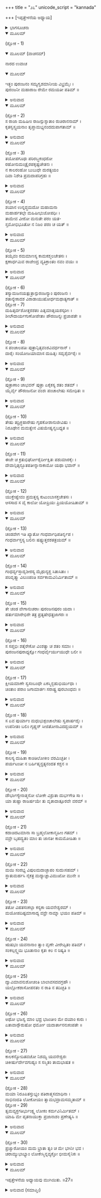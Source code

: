 +++
title = "೨೭"
unicode_script = "kannada"

+++
[ಇಪ್ಪತ್ತೇಳನೆಯ ಅಧ್ಯಾಯ]



<details><summary>ಭಾಗಸೂಚನಾ</summary>

ಪುರಂಜನನ ಪುರಿಯಮೇಲೆ ಚಂಡವೇಗನ ಧಾಳಿ, ಕಾಲಕನ್ಯೆಯ ಚರಿತ್ರೆ
</details>

<details open><summary>ಮೂಲಮ್</summary>

(ಶ್ಲೋಕ - 1)
</details>

<details open><summary>ಮೂಲಮ್ (ವಾಚನಮ್)</summary>

ನಾರದ ಉವಾಚ
</details>

<details open><summary>ಮೂಲಮ್</summary>

ಇತ್ಥಂ ಪುರಂಜನಂ ಸಮ್ಯಗ್ವಶಮಾನೀಯ ವಿಭ್ರಮೈಃ ।  
ಪುರಂಜನೀ ಮಹಾರಾಜ ರೇಮೇ ರಮಯತೀ ಪತಿಮ್ ॥
</details>

<details><summary>ಅನುವಾದ</summary>

ಶ್ರೀನಾರದರು ಹೇಳುತ್ತಾರೆ — ಎಲೈ ರಾಜೇಂದ್ರನೇ! ಹೀಗೆ ಪುರಂಜನನ ಮಡದಿಯು ತನ್ನ ಪತಿಯನ್ನು ಬಗೆ-ಬಗೆಯ ವಿಲಾಸಗಳಿಂದ ಸಂಪೂರ್ಣವಾಗಿ ವಶಪಡಿಸಿಕೊಂಡು ಆತನನ್ನು ಆನಂದಗೊಳಿಸುತ್ತಾ ವಿಹರಿಸ ತೊಡಗಿದಳು. ॥1॥
</details>

<details open><summary>ಮೂಲಮ್</summary>

(ಶ್ಲೋಕ - 2)  
ಸ ರಾಜಾ ಮಹಿಷೀಂ ರಾಜನ್ಸುಸ್ನಾತಾಂ ರುಚಿರಾನನಾಮ್ ।  
ಕೃತಸ್ವಸ್ತ್ಯಯನಾಂ ತೃಪ್ತಾಮಭ್ಯನಂದದುಪಾಗತಾಮ್  ॥
</details>

<details><summary>ಅನುವಾದ</summary>

ಅವಳು ಸ್ನಾನ ಮಾಡಿ ಚೆನ್ನಾಗಿ ಸಿಂಗರಿಸಿಕೊಂಡು, ಭೋಜನಾದಿಗಳಿಂದ ತೃಪ್ತಳಾಗಿ ರಾಜನ ಬಳಿಗೆ ಬಂದಳು. ರಾಜನು ಆ ಮನೋಹರ ಮುಖವುಳ್ಳ ರಾಣಿಯನ್ನು ಆದರದಿಂದ ಅಭಿನಂದಿಸಿದನು. ॥2॥
</details>

<details open><summary>ಮೂಲಮ್</summary>

(ಶ್ಲೋಕ - 3)  
ತಯೋಪಗೂಢಃ ಪರಿರಬ್ಧಕಂಧರೋ  
ರಹೋನುಮಂತ್ರೈರಪಕೃಷ್ಟಚೇತನಃ ।  
ನ ಕಾಲರಂಹೋ ಬುಬುಧೇ ದುರತ್ಯಯಂ  
ದಿವಾ ನಿಶೇತಿ ಪ್ರಮದಾಪರಿಗ್ರಹಃ ॥
</details>

<details><summary>ಅನುವಾದ</summary>

ಪುರಂಜನಿಯು ರಾಜನನ್ನು ಆಲಿಂಗಿಸಿಕೊಳ್ಳಲು ಆವನೂ ಆಕೆಯನ್ನು ಅಪ್ಪಿಕೊಂಡನು. ಮತ್ತೆ ಏಕಾಂತದಲ್ಲಿ ಮನಸ್ಸಿಗೆ ಅಕೂಲವಾದ ರಹಸ್ಯವಾದ ಮಾತುಗಳನ್ನಾಡುತ್ತಾ ಆಕೆಯಲ್ಲಿ ಮಿತಿಮೀರಿ ಮೋಹಗೊಂಡನು. ಆ ಕಾಮಿನಿಯಲ್ಲಿ ಚಿತ್ತವು ನೆಟ್ಟುಹೋಗಿ ಹಗಲು-ರಾತ್ರಿ ಎಂಬ ವ್ಯತ್ಯಾಸದಿಂದ ನಿರಂತರ ಕಳೆದುಹೋಗುತ್ತಿರುವ ದುಸ್ತರವಾದ ಕಾಲಗತಿಯು ಅವನ ಗಮನಕ್ಕೆ ಬಾರದಷ್ಟು ಮೋಹ ವುಂಟಾಯಿತು. ॥3॥
</details>

<details open><summary>ಮೂಲಮ್</summary>

(ಶ್ಲೋಕ - 4)  
ಶಯಾನ ಉನ್ನದ್ಧಮದೋ ಮಹಾಮನಾ  
ಮಹಾರ್ಹತಲ್ಪೇ ಮಹಿಷೀಭುಜೋಪಧಿಃ ।  
ತಾಮೇವ ವೀರೋ ಮನುತೇ ಪರಂ ಯತ-  
ಸ್ತಮೋಭಿಭೂತೋ ನ ನಿಜಂ ಪರಂ ಚ ಯತ್ ॥
</details>

<details><summary>ಅನುವಾದ</summary>

ಮತ್ತೇರಿದ ಮನಸ್ವಿಯಾದ ಪುರಂಜನನು ತನ್ನ ಪ್ರಿಯೆಯ ಭುಜದ ಮೇಲೆ ತಲೆಯನ್ನಿಟ್ಟುಕೊಂಡು ಅಮೂಲ್ಯವಾದ ಹಂಸತೂಲಿಕಾತಲ್ಪದಲ್ಲಿ ಬಿದ್ದಿರುತ್ತಿದ್ದನು. ಅವನಿಗಾದರೋ ಆ ರಮಣಿಯೇ ಜೀವನದ ಪರಮಫಲವೆಂದು ತೋರುತ್ತಿತ್ತು. ಅಜ್ಞಾನದಿಂದ ಆವೃತನಾಗಿದ್ದ ಕಾರಣ ಅವನಿಗೆ ಆತ್ಮಾ ಅಥವಾ ಪರಮಾತ್ಮನ ಯಾವ ಜ್ಞಾನವೂ ಉಳಿಯಲಿಲ್ಲ. ॥4॥
</details>

<details open><summary>ಮೂಲಮ್</summary>

(ಶ್ಲೋಕ - 5)  
ತಯೈವಂ ರಮಮಾಣಸ್ಯ ಕಾಮಕಶ್ಮಲಚೇತಸಃ ।  
ಕ್ಷಣಾರ್ಧಮಿವ ರಾಜೇಂದ್ರ ವ್ಯತಿಕ್ರಾಂತಂ ನವಂ ವಯಃ ॥
</details>

<details><summary>ಅನುವಾದ</summary>

ಎಲೈ ರಾಜನೇ! ಹೀಗೆ ಕಾಮಾತುರವಾದ ಚಿತ್ತದಿಂದ ಆಕೆಯೊಡನೆ ವಿಹರಿಸುತ್ತಾ ಇದ್ದ ಪುರಂಜನನ ಯೌವನವು ಅರ್ಧ ಕ್ಷಣದಂತೆ ಕಳೆದುಹೋಯಿತು. ॥5॥
</details>

<details open><summary>ಮೂಲಮ್</summary>

(ಶ್ಲೋಕ - 6)  
ತಸ್ಯಾಮಜನಯತ್ಪುತ್ರಾನ್ಪುರಂಜನ್ಯಾಂ ಪುರಂಜನಃ ।  
ಶತಾನ್ಯೇಕಾದಶ ವಿರಾಡಾಯುಷೋರ್ಧಮಥಾತ್ಯಗಾತ್ ॥  
(ಶ್ಲೋಕ - 7)  
ದುಹಿತೃರ್ದಶೋತ್ತರಶತಂ  ಪಿತೃಮಾತೃಯಶಸ್ಕರೀಃ ।  
ಶೀಲೌದಾರ್ಯಗುಣೋಪೇತಾಃ ಪೌರಂಜನ್ಯಃ ಪ್ರಜಾಪತೇ ॥
</details>

<details><summary>ಅನುವಾದ</summary>

ಪ್ರಜಾಪತಿಯೇ! ಆ ಪುರಂಜನಿಯಲ್ಲಿ ರಾಜನಿಗೆ ಸಾವಿರದ ನೂರು ಮಂದಿ ಪುತ್ರರೂ, ಒಂದುನೂರಹತ್ತು ಪುತ್ರಿಯರೂ ಜನಿಸಿದರು. ಅವರೆಲ್ಲರೂ ತಂದೆ-ತಾಯಿಗಳ ಕೀರ್ತಿಯನ್ನು ವೃದ್ಧಿಪಡಿಸುವ ಹಾಗೂ ಸೌಶೀಲ್ಯ-ಔದಾರ್ಯಗಳೇ ಮುಂತಾದ ಉತ್ತಮಗುಣಗಳಿಂದ ಸಂಪನ್ನರಾಗಿದ್ದರು. ಅವರು ಪೌರಂಜನಿಯರೆಂದೇ ವಿಖ್ಯಾತರಾದರು. ಇಷ್ಟರಲ್ಲಿ ಆ ಸಾಮ್ರಾಟನ ದೀರ್ಘವಾದ ಆಯುಸ್ಸಿನ ಅರ್ಧಭಾಗ ಕಳೆದುಹೋಗಿತ್ತು. ॥6-7॥
</details>

<details open><summary>ಮೂಲಮ್</summary>

(ಶ್ಲೋಕ - 8)  
ಸ  ಪಂಚಾಲಪತಿಃ  ಪುತ್ರಾನ್ಪಿತೃವಂಶವಿವರ್ಧನಾನ್ ।  
ದಾರೈಃ ಸಂಯೋಜಯಾಮಾಸ ದುಹಿತೃಃ ಸದೃಶೈರ್ವರೈಃ ॥
</details>

<details><summary>ಅನುವಾದ</summary>

ಮತ್ತೆ ಪಾಂಚಾಲನರೇಶ ಪುರಂಜನನು ಪಿತೃವಂಶವನ್ನು ವೃದ್ಧಿಪಡಿಸುವ ಪುತ್ರರ ಯೋಗ್ಯವಧುಗಳೊಂದಿಗೂ ಮತ್ತು ಕನ್ಯೆಯರನ್ನು ಅವರಿಗೆ ತಕ್ಕವರಾದವರೊಂದಿಗೂ ವಿವಾಹ ಮಾಡಿದನು. ॥8॥
</details>

<details open><summary>ಮೂಲಮ್</summary>

(ಶ್ಲೋಕ - 9)  
ಪುತ್ರಾಣಾಂ ಚಾಭವನ್ ಪುತ್ರಾ ಏಕೈಕಸ್ಯ ಶತಂ ಶತಮ್ ।  
ಯೈರ್ವೈ ಪೌರಂಜನೋ ವಂಶಃ ಪಂಚಾಲೇಷು ಸಮೇಧಿತಃ ॥
</details>

<details><summary>ಅನುವಾದ</summary>

ಅವನ ಪುತ್ರರಲ್ಲಿ ಒಬ್ಬೊಬ್ಬರಿಗೆ ನೂರು-ನೂರು ಪುತ್ರರು ಹುಟ್ಟಿದರು. ಅವರಿಂದ ವಂಶವು ವೃದ್ಧಿಯನ್ನು ಹೊಂದಿ ಇಡೀ ಪಾಂಚಾಲದೇಶದಲ್ಲಿ ಪುರಂಜನನವಂಶ ಹರಡಿ ಹೋಯಿತು. ॥9॥
</details>

<details open><summary>ಮೂಲಮ್</summary>

(ಶ್ಲೋಕ - 10)  
ತೇಷು ತದ್ರಿಕ್ಥಹಾರೇಷು ಗೃಹಕೋಶಾನುಜೀವಿಷು ।  
ನಿರೂಢೇನ ಮಮತ್ವೇನ ವಿಷಯೇಷ್ವನ್ವಬಧ್ಯತ ॥
</details>

<details><summary>ಅನುವಾದ</summary>

ಈ ಮಕ್ಕಳು, ಮೊಮ್ಮಕ್ಕಳು, ಮನೆ, ಕೋಶ, ಸೇವಕರು, ಮಂತ್ರಿಗಳು ಮುಂತಾದವುಗಳಲ್ಲಿ ದೃಢವಾದ ಮಮತೆ ಉಂಟಾದ್ದರಿಂದ ಅವನು ಈ ವಿಷಯಗಳಲ್ಲೇ ಬಂಧಿತನಾದನು. ॥10॥
</details>

<details open><summary>ಮೂಲಮ್</summary>

(ಶ್ಲೋಕ - 11)  
ಈಜೇ ಚ ಕ್ರತುಭಿರ್ಘೋರೈರ್ದೀಕ್ಷಿತಃ ಪಶುಮಾರಕೈಃ ।  
ದೇವಾನ್ಪಿತೃನ್ಭೂತಪತೀನ್ನಾನಾಕಾಮೋ ಯಥಾ ಭವಾನ್ ॥
</details>

<details><summary>ಅನುವಾದ</summary>

ಮತ್ತೆ ನಿನ್ನಂತೆಯೇ ಅವನೂ ಕೂಡ ಅನೇಕ ಪ್ರಕಾರದ ಭೋಗಗಳ ಕಾಮನೆಯಿಂದ ಯಜ್ಞದೀಕ್ಷೆಯನ್ನು ಕೈಗೊಂಡು ಹಲವಾರು ಬಗೆಯ ಪಶುಹಿಂಸಾ ಮಯವಾದ ಘೋರ ಯಜ್ಞಗಳಿಂದ ದೇವತೆಗಳನ್ನು, ಪಿತೃಗಳನ್ನು, ಭೂತಪತಿಗಳನ್ನು ಆರಾಧಿಸಿದನು. ॥11॥
</details>

<details open><summary>ಮೂಲಮ್</summary>

(ಶ್ಲೋಕ - 12)  
ಯುಕ್ತೇಷ್ವೇವಂ  ಪ್ರಮತ್ತಸ್ಯ  ಕುಟುಂಬಾಸಕ್ತಚೇತಸಃ ।  
ಆಸಸಾದ ಸ ವೈ ಕಾಲೋ ಯೋಪ್ರಿಯಃ ಪ್ರಿಯಯೋಷಿತಾಮ್ ॥
</details>

<details><summary>ಅನುವಾದ</summary>

ಹೀಗೆ ಅವನು ತನ್ನ ಆಯುಷ್ಯವಿಡೀ ಆತ್ಮಕಲ್ಯಾಣವನ್ನುಂಟುಮಾಡುವ ಕರ್ಮಗಳ ಕಡೆಗೆ ಗಮನಕೊಡದೆ ಕುಟುಂಬಪಾಲನೆಯಲ್ಲೇ ಆಸಕ್ತನಾದನು. ಕೊನೆಗೆ ಸ್ತ್ರೀಲಂಪಟರಿಗೆ ಅತ್ಯಂತ ಅಪ್ರಿಯವಾದ ವೃದ್ಧಾಪ್ಯವು ಬಂದೊದಗಿತು. ॥12॥
</details>

<details open><summary>ಮೂಲಮ್</summary>

(ಶ್ಲೋಕ - 13)  
ಚಂಡವೇಗ ಇತಿ ಖ್ಯಾತೋ ಗಂಧರ್ವಾಧಿಪತಿರ್ನೃಪ ।  
ಗಂಧರ್ವಾಸ್ತಸ್ಯ ಬಲಿನಃ ಷಷ್ಟ್ಯುತ್ತರಶತತ್ರಯಮ್ ॥
</details>

<details><summary>ಅನುವಾದ</summary>

ರಾಜನೇ! ಚಂಡವೇಗನೆಂಬ ಒಬ್ಬ ಗಂಧರ್ವ ರಾಜನಿದ್ದನು. ಮುನ್ನೂರ ಅರವತ್ತು ಮಂದಿ ಮಹಾಶೂರರಾದ ಗಂಧರ್ವರು ಅವನ ಅಧೀನದಲ್ಲಿದ್ದರು. ॥13॥
</details>

<details open><summary>ಮೂಲಮ್</summary>

(ಶ್ಲೋಕ - 14)  
ಗಂಧರ್ವ್ಯಸ್ತಾದೃಶೀರಸ್ಯ ಮೈಥುನ್ಯಶ್ಚ ಸಿತಾಸಿತಾಃ ।  
ಪರಿವೃತ್ತ್ಯಾ ವಿಲುಂಪಂತಿ ಸರ್ವಕಾಮವಿನಿರ್ಮಿತಾಮ್ ॥
</details>

<details><summary>ಅನುವಾದ</summary>

ಕಪ್ಪು ಮತ್ತು ಬಿಳುಪು ಬಣ್ಣಗಳಿಂದ ಕೂಡಿದ ಅಷ್ಟೆ ಸಂಖ್ಯೆಯ ಗಂಧರ್ವ ಸ್ತ್ರೀಯರು ಅವರೊಡನೆ ಮಡದಿಯರಂತೆ ಇದ್ದರು. ಅವರು ಒಬ್ಬರಾದ ಬಳಿಕ ಮತ್ತೊಬ್ಬರಂತೆ ಸುತ್ತಾಡುತ್ತಾ ಭೋಗ-ವಿಲಾಸ ಗಳಿಂದ ತುಂಬಿ ತುಳುಕುವ ನಗರಗಳನ್ನು ಸೂರೆಮಾಡುತ್ತಿದ್ದರು. ॥14॥
</details>

<details open><summary>ಮೂಲಮ್</summary>

(ಶ್ಲೋಕ - 15)  
ತೇ ಚಂಡ ವೇಗಾನುಚರಾಃ ಪುರಂಜನಪುರಂ ಯದಾ ।  
ಹರ್ತುಮಾರೇಭಿರೇ ತತ್ರ ಪ್ರತ್ಯಷೇಧತ್ಪ್ರಜಾಗರಃ ॥
</details>

<details><summary>ಅನುವಾದ</summary>

ಗಂಧರ್ವರಾಜ ಚಂಡವೇಗನ ಆ ಅನುಚರರು ಪುರಂಜನನ ನಗರವನ್ನು ಲೂಟಿಮಾಡಲು ಪ್ರಾರಂಭಿಸಿದಾಗ ಅವರನ್ನು ಐದು ಹೆಡೆಯುಳ್ಳ ಪ್ರಜಾಗರ ಸರ್ಪವು ತಡೆಯಿತು. ॥15॥
</details>

<details open><summary>ಮೂಲಮ್</summary>

(ಶ್ಲೋಕ - 16)  
ಸ ಸಪ್ತಭಿಃ ಶತೈರೇಕೋ ವಿಂಶತ್ಯಾ ಚ ಶತಂ ಸಮಾಃ ।  
ಪುರಂಜನಪುರಾಧ್ಯಕ್ಷೋ ಗಂಧರ್ವೈರ್ಯುಯುಧೇ ಬಲೀ ॥
</details>

<details><summary>ಅನುವಾದ</summary>

ಈ ಪುರಂಜನಪುರಿಯನ್ನು ಕಾವಲು ಕಾಯುತ್ತಿದ್ದ ಮಹಾ ಬಲಶಾಲಿಯಾದ ಸರ್ಪವು ನೂರು ವರ್ಷಗಳ ಕಾಲ ಒಬ್ಬಂಟಿಗನಾಗಿ ಆ ಏಳೂನೂರಇಪ್ಪತ್ತು ಗಂಧವ-ಗಂಧರ್ವಿಯರೊಡನೆ ಯುದ್ಧ ಮಾಡುತ್ತಲೇ ಇತ್ತು. ॥16॥
</details>

<details open><summary>ಮೂಲಮ್</summary>

(ಶ್ಲೋಕ - 17)  
ಕ್ಷೀಯಮಾಣೇ ಸ್ವಸಂಬಂಧೇ ಏಕಸ್ಮಿನ್ಬಹುಭಿರ್ಯುಧಾ ।  
ಚಿಂತಾಂ ಪರಾಂ ಜಗಾಮಾರ್ತಃ ಸರಾಷ್ಟ್ರ ಪುರಬಾಂಧವಃ ॥
</details>

<details><summary>ಅನುವಾದ</summary>

ಅನೇಕ ವೀರರೊಂದಿಗೆ ಒಬ್ಬನೇ ಯುದ್ಧಮಾಡಿದ್ದರಿಂದ ತನ್ನ ಏಕಮಾತ್ರ ಬಂಧುವಾಗಿದ್ದ ಪ್ರಜಾಗರನು ಬಲಹೀನ ನಾದುದನ್ನು ನೋಡಿ ಪುರಂಜನರಾಜನಿಗೆ ತನ್ನ ರಾಷ್ಟ್ರ ಮತ್ತು ನಗರದಲ್ಲಿ ವಾಸಿಸುವ ಇತರ ಬಂಧುಗಳೊಡನೆ ಬಹಳ ಚಿಂತೆ ಇಟ್ಟುಕೊಂಡಿತು. ॥17॥
</details>

<details open><summary>ಮೂಲಮ್</summary>

(ಶ್ಲೋಕ - 18)  
ಸ ಏವ ಪುರ್ಯಾಂ ಮಧುಭುಕ್ಪಂಚಾಲೇಷು ಸ್ವಪಾರ್ಷದೈಃ ।  
ಉಪನೀತಂ ಬಲಿಂ ಗೃಹ್ಣನ್ ಸೀಜಿತೋನಾವಿದದ್ಭಯಮ್ ॥
</details>

<details><summary>ಅನುವಾದ</summary>

ಅವನು ಇಷ್ಟು ದಿನಗಳವರೆಗೆ ಪಾಂಚಾಲದೇಶದ ಆ ನಗರದಲ್ಲಿ ತನ್ನ ದೂತರು ತಂದು ಕೊಡುತ್ತಿದ್ದ ಕಂದಾಯವನ್ನು ಪಡೆದು ವಿಷಯ ಭೋಗಗಳಲ್ಲಿ ಮುಳುಗಿದ್ದನು. ಸ್ತ್ರೀಯಳಿಗೆ ವಶೀಭೂತನಾದ್ದರಿಂದ ಮುಂದೆ ಅವಶ್ಯವಾಗಿ ಬಂದೊದಗುವ ಇಂತಹ ಭಯದ ಸುಳಿವೇ ಅವನಿಗೆ ಹತ್ತಲಿಲ್ಲ. ॥18॥
</details>

<details open><summary>ಮೂಲಮ್</summary>

(ಶ್ಲೋಕ - 19)  
ಕಾಲಸ್ಯ ದುಹಿತಾ ಕಾಚಿತಿಲೋಕೀಂ ವರಮಿಚ್ಛತೀ ।  
ಪರ್ಯಟಂತೀ ನ ಬರ್ಹಿಷ್ಮನ್ಪ್ರತ್ಯನಂದತ ಕಶ್ಚನ ॥
</details>

<details><summary>ಅನುವಾದ</summary>

ಬರ್ಹಿಷ್ಮಂತನೇ! ಅದೇ ದಿನಗಳಲ್ಲಿ ಕಾಲಪುರುಷನ ಕನ್ಯೆ ಯೊಬ್ಬಳು ತನಗಾಗಿ ವರನನ್ನು ಹುಡುಕುತ್ತಾ ಮೂರು ಲೋಕಗಳಲ್ಲಿಯೂ ಅಲೆಯುತ್ತಿದ್ದಳು. ಆದರೆ ಆಕೆಯನ್ನು ಯಾರೂ ಸ್ವೀಕರಿಸಲಿಲ್ಲ. ॥19॥
</details>

<details open><summary>ಮೂಲಮ್</summary>

(ಶ್ಲೋಕ - 20)  
ದೌರ್ಭಾಗ್ಯೇನಾತ್ಮನೋ ಲೋಕೇ ವಿಶ್ರುತಾ ದುರ್ಭಗೇತಿ ಸಾ ।  
ಯಾ ತುಷ್ಟಾ ರಾಜರ್ಷಯೇ ತು ವೃತಾದಾತ್ಪೂರವೇ ವರಮ್ ॥
</details>

<details><summary>ಅನುವಾದ</summary>

ಆ ಜರಾ(ಮುಪ್ಪು)ಎಂಬ ಕಾಲಕನ್ಯೆಯು ಅತ್ಯಂತ ಭಾಗ್ಯಹೀನಳಾದ್ದರಿಂದ ಆಕೆಯನ್ನು ಜನರು ದುರ್ಭಗಾ ಎಂದೇ ಕರೆಯುತ್ತಿದ್ದರು. ಒಮ್ಮೆ ರಾಜರ್ಷಿ ಪುರುವು ತಂದೆಗೆ ತನ್ನ ಯೌವನವನ್ನು ಕೊಡು ವುದಕ್ಕಾಗಿ ತನ್ನಿಚ್ಛೆಯಂತೆ ಅವಳನ್ನು ವರಿಸಿದ್ದನು. ಇದರಿಂದ ಪ್ರಸನ್ನಳಾಗಿ ಅವಳು ರಾಜನಿಗೆ ರಾಜ್ಯ ಪ್ರಾಪ್ತಿಯ ವರವನ್ನು ಕೊಟ್ಟಿದ್ದಳು. ॥20॥
</details>

<details open><summary>ಮೂಲಮ್</summary>

(ಶ್ಲೋಕ - 21)  
ಕದಾಚಿದಟಮಾನಾ ಸಾ ಬ್ರಹ್ಮಲೋಕಾನ್ಮಹೀಂ ಗತಮ್ ।  
ವವ್ರೇ ಬೃಹದ್ವ್ರತಂ ಮಾಂ ತು ಜಾನತೀ ಕಾಮಮೋಹಿತಾ ॥
</details>

<details><summary>ಅನುವಾದ</summary>

ಒಮ್ಮೆ ನಾನು ಬ್ರಹ್ಮ ಲೋಕದಿಂದ ಭೂಮಿಗೆ ಬರುತ್ತಿದ್ದಾಗ ಆ ಕನ್ಯೆಯು ಅಲ್ಲಲ್ಲಿ ಸುತ್ತಾಡುತ್ತಾ ನನ್ನನ್ನೂ ಸಂಧಿಸಿದ್ದಳು. ನಾನು ನೈಷ್ಠಿಕಬ್ರಹ್ಮಚಾರಿ ಎಂದು ತಿಳಿದಿದ್ದರೂ ಆಕೆಯು ಕಾಮಮೋಹಿತಳಾಗಿ ನನ್ನನ್ನು ವರಿಸಲು ಬಯಸಿದಳು. ॥21॥
</details>

<details open><summary>ಮೂಲಮ್</summary>

(ಶ್ಲೋಕ - 22)  
ಮಯಿ ಸಂರಭ್ಯ ವಿಪುಲಮದಾಚ್ಛಾಪಂ ಸುದುಃಸಹಮ್ ।  
ಸ್ಥಾತುಮರ್ಹಸಿ ನೈಕತ್ರ ಮದ್ಯಾಚ್ಞಾವಿಮುಖೋ ಮುನೇ ॥
</details>

<details><summary>ಅನುವಾದ</summary>

ನಾನು ಅವಳ ಬಯಕೆಯನ್ನು ತಿರಸ್ಕರಿಸಲು ಅವಳು ಅತ್ಯಂತ ಕುಪಿತಳಾಗಿ ನನ್ನನ್ನು ‘ಎಲೈ ಮುನಿಯೇ! ನನ್ನ ಬೇಡಿಕೆಯನ್ನು ತಿರಸ್ಕರಿಸಿದ್ದೀಯೆ. ಆದ್ದರಿಂದ ನೀನು ಒಂದೇ ಜಾಗದಲ್ಲಿ ಹೆಚ್ಚುಕಾಲ ನಿಲ್ಲದಿರುವಂತಾಗಲಿ’ ಎಂದು ಸಹಿಸಲು ಕಷ್ಟ ವಾದ ಶಾಪವನ್ನು ಕೊಟ್ಟಳು. ॥22॥
</details>

<details open><summary>ಮೂಲಮ್</summary>

(ಶ್ಲೋಕ - 23)  
ತತೋ ವಿಹತಸಂಕಲ್ಪಾ ಕನ್ಯಕಾ ಯವನೇಶ್ವರಮ್ ।  
ಮಯೋಪದಿಷ್ಟಮಾಸಾದ್ಯ ವವ್ರೇ ನಾಮ್ನಾ ಭಯಂ ಪತಿಮ್ ॥
</details>

<details><summary>ಅನುವಾದ</summary>

ಹೀಗೆ ನನ್ನಿಂದ ನಿರಾಶಳಾದ ಅವಳು ನನ್ನ ಸಲಹೆಯನ್ನು ಪಡೆದು ಯವನರಾಜನಾದ ಭಯ ಎಂಬುವನ ಬಳಿಗೆ ಹೋಗಿ ಅವನನ್ನು ಪತಿಯನ್ನಾಗಿ ವರಿಸಿಕೊಂಡಳು ಹಾಗೂ ಹೇಳಿದಳು - ॥23॥
</details>

<details open><summary>ಮೂಲಮ್</summary>

(ಶ್ಲೋಕ - 24)  
ಋಷಭಂ ಯವನಾನಾಂ ತ್ವಾಂ ವೃಣೇ ವೀರೇಪ್ಸಿತಂ ಪತಿಮ್ ।  
ಸಂಕಲ್ಪಸ್ತ್ವಯಿ ಭೂತಾನಾಂ ಕೃತಃ ಕಿಲ ನ ರಿಷ್ಯತಿ ॥
</details>

<details><summary>ಅನುವಾದ</summary>

ಎಲೈ ವೀರವರನೇ! ನೀನು ಯವನರಲ್ಲಿ ಶ್ರೇಷ್ಠನು. ಇಂತಹ ನಿನ್ನನ್ನು ನಾನು ಪ್ರೇಮಿಸಿ ಪತಿಯನ್ನಾಗಿ ಪಡೆಯಲು ಬಯಸಿದ್ದೇನೆ. ನಿನ್ನ ಕುರಿತು ಜೀವಿಗಳು ಮಾಡಿದ ಸಂಕಲ್ಪವು ಎಂದಿಗೂ ವ್ಯರ್ಥವಾಗುವುದಿಲ್ಲ. ॥24॥
</details>

<details open><summary>ಮೂಲಮ್</summary>

(ಶ್ಲೋಕ - 25)  
ದ್ವಾವಿಮಾವನುಶೋಚಂತಿ ಬಾಲಾವಸದವಗ್ರಹೌ ।  
ಯಲ್ಲೋಕಶಾಸೋಪನತಂ ನ ರಾತಿ ನ ತದಿಚ್ಛತಿ ॥
</details>

<details><summary>ಅನುವಾದ</summary>

ಯಾವ ಮನುಷ್ಯನು ಲೋಕದ ದೃಷ್ಟಿಯಿಂದ ಅಥವಾ ಶಾಸ್ತ್ರ ದೃಷ್ಟಿಯಿಂದ ದಾನಮಾಡಲು ಯೋಗ್ಯವಾದ ವಸ್ತುವನ್ನು ದಾನಮಾಡುವುದಿಲ್ಲವೋ, ಯಾರು ಶಾಸ್ತ್ರದೃಷ್ಟಿಯಿಂದ ಆ ದಾನವನ್ನು ತೆಗೆದು ಕೊಳ್ಳಲು ಯೋಗ್ಯನಾಗಿದ್ದರೂ ತೆಗೆದುಕೊಳ್ಳುವುದಿಲ್ಲವೋ, ಅವರಿಬ್ಬರೂ ದುರಾಗ್ರಹಿಗಳು ಮತ್ತು ಮೂಢರು. ಆದ್ದರಿಂದ ಶೋಚನೀಯರು. ॥25॥
</details>

<details open><summary>ಮೂಲಮ್</summary>

(ಶ್ಲೋಕ - 26)  
ಅಥೋ ಭಜಸ್ವ ಮಾಂ ಭದ್ರ ಭಜಂತೀಂ ಮೇ ದಯಾಂ  ಕುರು ।  
ಏತಾವಾನ್ಪೌರುಷೋ ಧರ್ಮೋ ಯದಾರ್ತಾನನುಕಂಪತೇ ॥
</details>

<details><summary>ಅನುವಾದ</summary>

ಮಂಗಳಾಂಗನೇ! ಈಗ ನಾನು ನಿನ್ನ ಸೇವೆಗಾಗಿ ಸಿದ್ಧಳಾಗಿ ಬಂದಿದ್ದೇನೆ. ನನ್ನನ್ನು ಸ್ವೀಕರಿಸಿ ಅನುಗ್ರಹಿಸು. ದೀನರ ಮೇಲೆ ದಯೆತೋರುವುದೇ ಮನುಷ್ಯರ ಶ್ರೇಷ್ಠ ಧರ್ಮವಾಗಿದೆ. ॥26॥
</details>

<details open><summary>ಮೂಲಮ್</summary>

(ಶ್ಲೋಕ - 27)  
ಕಾಲಕನ್ಯೋದಿತವಚೋ ನಿಶಮ್ಯ ಯವನೇಶ್ವರಃ  
ಚಿಕೀರ್ಷುರ್ದೇವಗುಹ್ಯಂ ಸ ಸಸ್ಮಿತಂ ತಾಮಭಾಷತ ॥
</details>

<details><summary>ಅನುವಾದ</summary>

ಕಾಲಕನ್ಯೆಯ ಮಾತನ್ನು ಕೇಳಿ ಯವನರಾಜನು ದೈವಸಂಕಲ್ಪದಲ್ಲಿದ್ದ ಒಂದು ಗುಟ್ಟಾದ ಕಾರ್ಯವನ್ನು ಆಕೆಯಿಂದ ನೆರವೇರಿಸಲು ಇಚ್ಛಿಸುತ್ತಾ ನಸುನಗುತ್ತಾ ಆಕೆಗೆ ಹೀಗೆಂದನು ॥27॥
</details>

<details open><summary>ಮೂಲಮ್</summary>

(ಶ್ಲೋಕ - 28)  
ಮಯಾ ನಿರೂಪಿತಸ್ತುಭ್ಯಂ ಪತಿರಾತ್ಮಸಮಾಧಿನಾ ।  
ನಾಭಿನಂದತಿ ಲೋಕೋಯಂ ತ್ವಾಮಭದ್ರಾಮಸಮ್ಮತಾಮ್ ॥  
(ಶ್ಲೋಕ - 29)  
ತ್ವಮವ್ಯಕ್ತಗತಿರ್ಭುಂಕ್ಷ್ವ ಲೋಕಂ ಕರ್ಮವಿನಿರ್ಮಿತಮ್ ।  
ಯಾಹಿ ಮೇ ಪೃತನಾಯುಕ್ತಾ ಪ್ರಜಾನಾಶಂ ಪ್ರಣೇಷ್ಯಸಿ ॥
</details>

<details><summary>ಅನುವಾದ</summary>

ನಾನು ಯೋಗದೃಷ್ಟಿಯಿಂದ ನಿನಗೆ ಒಬ್ಬ ವರನನ್ನು ನಿಶ್ಚಯಿಸಿರುವೆನು. ನೀನು ಎಲ್ಲರಿಗೆ ಅನಿಷ್ಟ ವನ್ನು ಉಂಟುಮಾಡುವುದರಿಂದ ಯಾರಿಗೂ ಬೇಕೆನಿಸು ವುದಿಲ್ಲ. ಅದಕ್ಕಾಗಿಯೇ ಯಾರೂ ನಿನ್ನನ್ನು ಸ್ವೀಕರಿಸುವುದಿಲ್ಲ. ಆದುದರಿಂದ ನೀನು ಕರ್ಮದಿಂದ ಉಂಟಾದ ಈ ಲೋಕವನ್ನು ಗುಪ್ತಳಾಗಿ ಬಲಾತ್ಕಾರದಿಂದ ಭೋಗಿಸು. ಜೊತೆಗೆ ನನ್ನ ಸೈನ್ಯವನ್ನೂ ಕರೆದುಕೊಂಡು ಹೋಗು. ಅದರ ಸಹಾಯದಿಂದ ನೀನು ಎಲ್ಲ ಪ್ರಜೆಗಳನ್ನು ನಾಶಮಾಡಲು ಸಮರ್ಥಳಾಗುವೆ. ನಿನ್ನನ್ನು ಯಾರೂ ಎದುರಿಸಲಾರರು. ॥28-29॥
</details>

<details open><summary>ಮೂಲಮ್</summary>

(ಶ್ಲೋಕ - 30)  
ಪ್ರಜ್ವಾರೋಯಂ ಮಮ ಭ್ರಾತಾ ತ್ವಂ ಚ ಮೇ ಭಗಿನೀ ಭವ ।  
ಚರಾಮ್ಯುಭಾಭ್ಯಾಂ ಲೋಕೇಸ್ಮಿನ್ನವ್ಯಕ್ತೋ ಭೀಮಸೈನಿಕಃ ॥
</details>

<details><summary>ಅನುವಾದ</summary>

ನೋಡು! ಈ ‘ಪ್ರಜ್ವಾರ’ ಎಂಬುವನು ನನ್ನ ಸೋದರನು. ನೀನು ನನ್ನ ಸೋದರಿಯಾಗು. ನಿಮ್ಮಿಬ್ಬರೊಡಗೂಡಿ ನಾನು ನನ್ನ ಅವ್ಯಕ್ತಗತಿಯಿಂದ ಭಯಂಕರವಾದ ಸೈನ್ಯವನ್ನು ಜೊತೆಯಲ್ಲಿ ಕರೆದುಕೊಂಡು ಈ ಲೋಕದಲ್ಲೆಲ್ಲ ಸಂಚರಿಸುವೆನು. ॥30॥
</details>

<details open><summary>ಮೂಲಮ್</summary>

ಇಪ್ಪತ್ತೇಳನೆಯ ಅಧ್ಯಾಯವು ಮುಗಿಯಿತು. ॥27॥
</details>

<details><summary>ಅನುವಾದ (ಸಮಾಪ್ತಿಃ)</summary>

ಇತಿ ಶ್ರೀಮದ್ಭಾಗವತೇ ಮಹಾಪುರಾಣೇ ಪಾರಮಹಂಸ್ಯಾಂ ಸಂಹಿತಾಯಾಂ ಚತುರ್ಥಸ್ಕಂಧೇ ಪುರಂಜನೋಪಾಖ್ಯಾನೇ  ಸಪ್ತವಿಂಶೋಽಧ್ಯಾಯಃ ॥27॥
</details>

